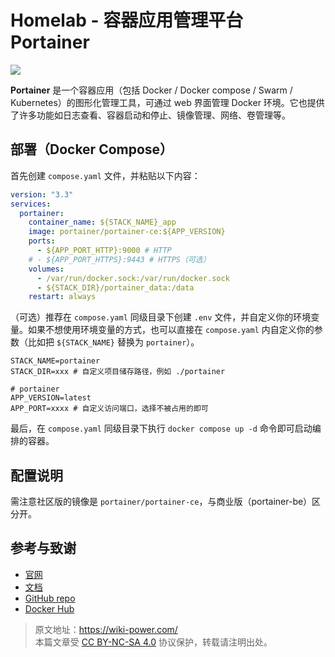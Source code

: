# Homelab - 容器应用管理平台 Portainer

![](https://f004.backblazeb2.com/file/wiki-media/img/202304111545899.png)

**Portainer** 是一个容器应用（包括 Docker / Docker compose / Swarm / Kubernetes）的图形化管理工具，可通过 web 界面管理 Docker 环境。它也提供了许多功能如日志查看、容器启动和停止、镜像管理、网络、卷管理等。

## 部署（Docker Compose）

首先创建 `compose.yaml` 文件，并粘贴以下内容：

```yaml title="compose.yaml"
version: "3.3"
services:
  portainer:
    container_name: ${STACK_NAME}_app
    image: portainer/portainer-ce:${APP_VERSION}
    ports:
      - ${APP_PORT_HTTP}:9000 # HTTP
    # - ${APP_PORT_HTTPS}:9443 # HTTPS（可选）
    volumes:
      - /var/run/docker.sock:/var/run/docker.sock
      - ${STACK_DIR}/portainer_data:/data
    restart: always
```

（可选）推荐在 `compose.yaml` 同级目录下创建 `.env` 文件，并自定义你的环境变量。如果不想使用环境变量的方式，也可以直接在 `compose.yaml` 内自定义你的参数（比如把 `${STACK_NAME}` 替换为 `portainer`）。

```dotenv title=".env"
STACK_NAME=portainer
STACK_DIR=xxx # 自定义项目储存路径，例如 ./portainer

# portainer
APP_VERSION=latest
APP_PORT=xxxx # 自定义访问端口，选择不被占用的即可
```

最后，在 `compose.yaml` 同级目录下执行 `docker compose up -d` 命令即可启动编排的容器。

## 配置说明

需注意社区版的镜像是 `portainer/portainer-ce`，与商业版（portainer-be）区分开。

## 参考与致谢

- [官网](https://www.portainer.io/)
- [文档](https://docs.portainer.io/)
- [GitHub repo](https://github.com/portainer/portainer)
- [Docker Hub](https://hub.docker.com/r/portainer/portainer-ce)

> 原文地址：<https://wiki-power.com/>  
> 本篇文章受 [CC BY-NC-SA 4.0](https://creativecommons.org/licenses/by/4.0/deed.zh) 协议保护，转载请注明出处。
